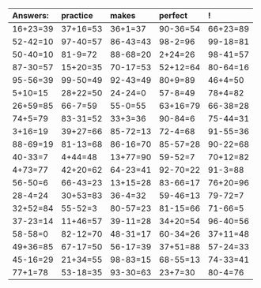 | Answers: | practice | makes | perfect | ! |
| :--- | :--- | :--- | :--- | :--- |
| 16+23=39 | 37+16=53 | 36+1=37 | 90-36=54 | 66+23=89 | 
| 52-42=10 | 97-40=57 | 86-43=43 | 98-2=96 | 99-18=81 | 
| 50-40=10 | 81-9=72 | 88-68=20 | 2+24=26 | 98-41=57 | 
| 87-30=57 | 15+20=35 | 70-17=53 | 52+12=64 | 80-64=16 | 
| 95-56=39 | 99-50=49 | 92-43=49 | 80+9=89 | 46+4=50 | 
| 5+10=15 | 28+22=50 | 24-24=0 | 57-8=49 | 78+4=82 | 
| 26+59=85 | 66-7=59 | 55-0=55 | 63+16=79 | 66-38=28 | 
| 74+5=79 | 83-31=52 | 33+3=36 | 90-84=6 | 75-44=31 | 
| 3+16=19 | 39+27=66 | 85-72=13 | 72-4=68 | 91-55=36 | 
| 88-69=19 | 81-13=68 | 86-16=70 | 85-57=28 | 90-22=68 | 
| 40-33=7 | 4+44=48 | 13+77=90 | 59-52=7 | 70+12=82 | 
| 4+73=77 | 42+20=62 | 64-23=41 | 92-70=22 | 91-3=88 | 
| 56-50=6 | 66-43=23 | 13+15=28 | 83-66=17 | 76+20=96 | 
| 28-4=24 | 30+53=83 | 36-4=32 | 59-46=13 | 79-72=7 | 
| 32+52=84 | 55-52=3 | 80-57=23 | 81-15=66 | 71-66=5 | 
| 37-23=14 | 11+46=57 | 39-11=28 | 34+20=54 | 96-40=56 | 
| 58-58=0 | 82-12=70 | 48-31=17 | 60-34=26 | 37+11=48 | 
| 49+36=85 | 67-17=50 | 56-17=39 | 37+51=88 | 57-24=33 | 
| 45-16=29 | 21+34=55 | 98-83=15 | 68-55=13 | 74-33=41 | 
| 77+1=78 | 53-18=35 | 93-30=63 | 23+7=30 | 80-4=76 | 
